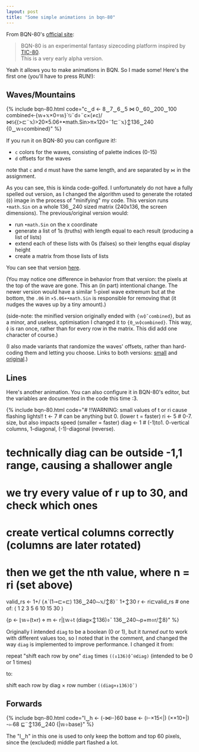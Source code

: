 ```yaml
---
layout: post
title: "Some simple animations in bqn-80"
---
```


From BQN-80's [official site](https://dancek.github.io/bqn-80/):
> BQN-80 is an experimental fantasy sizecoding platform inspired by [TIC-80](https://tic80.com/). \
> This is a very early alpha version. 

Yeah it allows you to make animations in BQN. So I made some!
Here's the first one (you'll have to press RUN!):

## Waves/Mountains

{% include bqn-80.html code="c‿d ← 8‿7‿6‿5 ⋈ 0‿60‿200‿100
combined←{𝕨+𝕩×0=𝕨}´⍉¨d⌽¨c×(≠c)/⋈⍉{(>⊏¨𝕩)>20×5.06+•math.Sin>π×120÷˜1⊏¨𝕩}↕136‿240
{0‿𝕨⌽combined}" %}

If you run it on BQN-80 <!-- editor mention ---> you can configure it!:

- `c` colors for the waves, consisting of palette indices (0-15)
- `d` offsets for the waves

note that `c` and `d` must have the same length, and are separated by `⋈` in the assignment.

As you can see, this is kinda code-golfed.
I unfortunately do not have a fully spelled out version, as I changed the algorithm used to generate the rotated (`⌽`) image in the process of "minifying" my code.
This version runs `•math.Sin` on a whole 136‿240 sized matrix (240x136, the screen dimensions). The previous/original version would:

- run `•math.Sin` on the x coordinate
- generate a list of 1s (truths) with length equal to each result (producing a list of lists)
- extend each of these lists with 0s (falses) so their lengths equal display height
- create a matrix from those lists of lists

You can see that version [here](https://dancek.github.io/bqn-80/#c=YyDihpAgOOKAvzfigL824oC/NQpkIOKGkCAw4oC/NjDigL8yMDDigL8xMDAKd2F2ZSDihpAg4oyKKDIww5cyK+KAom1hdGguU2luIM+Aw5cxMjDDt8uc4oaVMjQwKQpEcmF3V2F2ZSDihpAge+KNiT4o4p+oMeKfqeKKuCgvy5wpwqjwnZWpKSDCq8KoIDzLmOKNiTEzNuKAvyjiiaDwnZWpKeKlijB9CmN3YXZlcyDihpAgY8OXKOKJoGMpL+KLiCDijYlEcmF3V2F2ZSB3YXZlCmNvbWJpbmVkIOKGkCB78J2VqCvwnZWpw5cwPfCdlah9wrQg4o2JwqggKGQpIOKMvcKoIGN3YXZlcwp78J2VqCDijL3LmCBjb21iaW5lZH0=).

(You may notice one difference in behavior from that version: the pixels at the top of the wave are gone.
This an (in part) intentional change.
The newer version would have a similar 1-pixel wave extremum but at the bottom, the `.06` in `×5.06+•math.Sin` is responsible for removing that (it nudges the waves up by a tiny amount).)

(side-note: the minified version originally ended with `{𝕨⌽˘combined}`, but as a minor, and useless, optimisation I changed it to `{0‿𝕨⌽combined}`. This way, `⌽` is ran once, rather than for every row in the matrix.
This did add one character of course.)

(I also made variants that randomize the waves' offsets, rather than hard-coding them and letting you choose. Links to both versions: [small](https://dancek.github.io/bqn-80/#c=Y+KGkDjigL834oC/NuKAvzUKZOKGkCjiiaBjKeKAonJhbmQuUmFuZ2UgMjQwCmNvbWJpbmVk4oaQe/Cdlagr8J2VqcOXMD3wnZWofcK04o2Jwqhk4oy9wqhjw5co4omgYykv4ouI4o2Jeyg+4oqPwqjwnZWpKT4yMMOXNS4wNivigKJtYXRoLlNpbj7PgMOXMTIww7fLnDHiio/CqPCdlal94oaVMTM24oC/MjQwCnsw4oC/8J2VqOKMvWNvbWJpbmVkfQ==) and [original](https://dancek.github.io/bqn-80/#c=YyDihpAgOOKAvzfigL824oC/NQpkIOKGkCAo4omgYykg4oCicmFuZC5SYW5nZSAyNDAKd2F2ZSDihpAg4oyKKDIww5cyK+KAom1hdGguU2luIM+Aw5cxMjDDt8uc4oaVMjQwKQpEcmF3V2F2ZSDihpAge+KNiT4o4p+oMeKfqeKKuCgvy5wpwqjwnZWpKSDCq8KoIDzLmOKNiTEzNuKAvyjiiaDwnZWpKeKlijB9CmN3YXZlcyDihpAgY8OXKOKJoGMpL+KLiCDijYlEcmF3V2F2ZSB3YXZlCmNvbWJpbmVkIOKGkCB78J2VqCvwnZWpw5cwPfCdlah9wrQg4o2JwqggKGQpIOKMvcKoIGN3YXZlcwp78J2VqCDijL3LmCBjb21iaW5lZH0=).)

<!-- writeup more here -->

## Lines

Here's another animation.
You can also configure it in BQN-80's editor, <!-- editor mention --> but the variables are documented in the code this time :3.

{% include bqn-80.html code="# !!WARNING: small values of t or ri cause flashing lights!!
t ← 7 # can be anything but 0. (lower t = faster)
ri ← 5 # 0-7. size, but also impacts speed (smaller = faster)
diag ← 1 # (-1)to1. 0-vertical columns, 1-diagonal, (-1)-diagonal (reverse).
# technically diag can be outside -1,1 range, causing a shallower angle

# we try every value of r up to 30, and check which ones
# create vertical columns correctly (columns are later rotated)
# then we get the nth value, where n = ri (set above)
valid_rs ← 1+/ {∧´(1⊸⊏=⊏) 136‿240⥊𝕩/↕8}¨ 1+↕30
r ← ri⊏valid_rs # one of: ⟨ 1 2 3 5 6 10 15 30 ⟩

{p ← ⌊𝕨÷(t×r) ⋄ m ← r|⌊𝕨÷t
(diag×↕136)⌽˘ 136‿240⥊p+m⌽r/↕8}" %}

Originally I intended `diag` to be a boolean (0 or 1), but it *turned out* to work with different values too, so I noted that in the comment, and changed the way `diag` is implemented to improve performance. I changed it from:

  repeat "shift each row by one" `diag` times `((↕136)⌽˘⍟diag)`
  (intended to be 0 or 1 times)
 
to:

  shift each row by diag × row number `((diag×↕136)⌽˘)`

## Forwards

{% include bqn-80.html code="l‿h ← (-⋈⊢)60
base ← (⊢×15<|) (××10+|) -⟜68 ⊑¨↕136‿240
{|𝕨÷base}" %}

The "l‿h" in this one is used to only keep the bottom and top 60 pixels, since the (excluded) middle part flashed a lot.

<script src="assets/bqn-80-embed/bqn.js"></script>
<script src="assets/bqn-80-embed/bqn-80.js"></script>